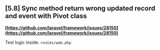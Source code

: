 ## [5.8] Sync method return wrong updated record and event with Pivot class 

**[https://github.com/laravel/framework/issues/28150](https://github.com/laravel/framework/issues/28150)**

Test logic inside: `routes/web.php`
